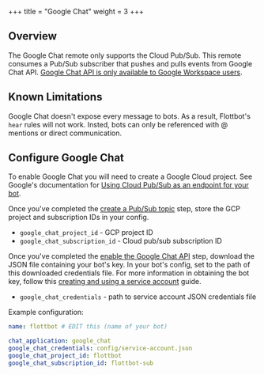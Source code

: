 +++
title = "Google Chat"
weight = 3
+++

## Overview

The Google Chat remote only supports the Cloud Pub/Sub. This remote consumes a Pub/Sub subscriber that pushes and pulls events from Google Chat API. [Google Chat API is only available to Google Workspace users](https://developers.google.com/chat/quickstart/gcf-app#google_chat_api_is_only_available_to_google_workspace_users).

## Known Limitations

Google Chat doesn't expose every message to bots. As a result, Flottbot's `hear` rules will not work. Insted, bots can only be referenced with @ mentions or direct communication.

## Configure Google Chat

To enable Google Chat you will need to create a Google Cloud project. See Google's documentation for [Using Cloud Pub/Sub as an endpoint for your bot](https://developers.google.com/chat/how-tos/pub-sub).

Once you've completed the [create a Pub/Sub topic](https://developers.google.com/chat/how-tos/pub-sub#create_a_pubsub-enabled_google_cloud_project) step, store the GCP project and subscription IDs in your config.

- `google_chat_project_id` - GCP project ID
- `google_chat_subscription_id` - Cloud pub/sub subscription ID

Once you've completed the [enable the Google Chat API](https://developers.google.com/chat/how-tos/pub-sub#enable_the_google_chat_api) step, download the JSON file containing your bot's key. In your bot's config, set to the path of this downloaded credentials file. For more information in obtaining the bot key, follow this [creating and using a service account](https://developers.google.com/chat/how-tos/service-accounts#creating_and_using_a_service_account) guide.

- `google_chat_credentials` - path to service account JSON credentials file

Example configuration:

```yaml
name: flottbot # EDIT this (name of your bot)

chat_application: google_chat
google_chat_credentials: config/service-account.json
google_chat_project_id: flottbot
google_chat_subscription_id: flottbot-sub
```
